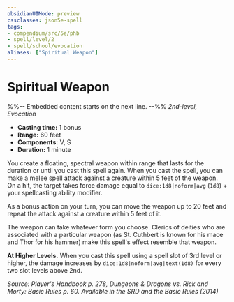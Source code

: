 ```yaml
---
obsidianUIMode: preview
cssclasses: json5e-spell
tags:
- compendium/src/5e/phb
- spell/level/2
- spell/school/evocation
aliases: ["Spiritual Weapon"]
---
```

# Spiritual Weapon
%%-- Embedded content starts on the next line. --%%
*2nd-level, Evocation*  

- **Casting time:** 1 bonus
- **Range:** 60 feet
- **Components:** V, S
- **Duration:** 1 minute

You create a floating, spectral weapon within range that lasts for the duration or until you cast this spell again. When you cast the spell, you can make a melee spell attack against a creature within 5 feet of the weapon. On a hit, the target takes force damage equal to `dice:1d8|noform|avg` (`1d8`) + your spellcasting ability modifier.

As a bonus action on your turn, you can move the weapon up to 20 feet and repeat the attack against a creature within 5 feet of it.

The weapon can take whatever form you choose. Clerics of deities who are associated with a particular weapon (as St. Cuthbert is known for his mace and Thor for his hammer) make this spell's effect resemble that weapon.

**At Higher Levels.** When you cast this spell using a spell slot of 3rd level or higher, the damage increases by `dice:1d8|noform|avg|text(1d8)` for every two slot levels above 2nd.

*Source: Player's Handbook p. 278, Dungeons & Dragons vs. Rick and Morty: Basic Rules p. 60. Available in the <span title='Systems Reference Document (5.1)'>SRD</span> and the Basic Rules (2014)*